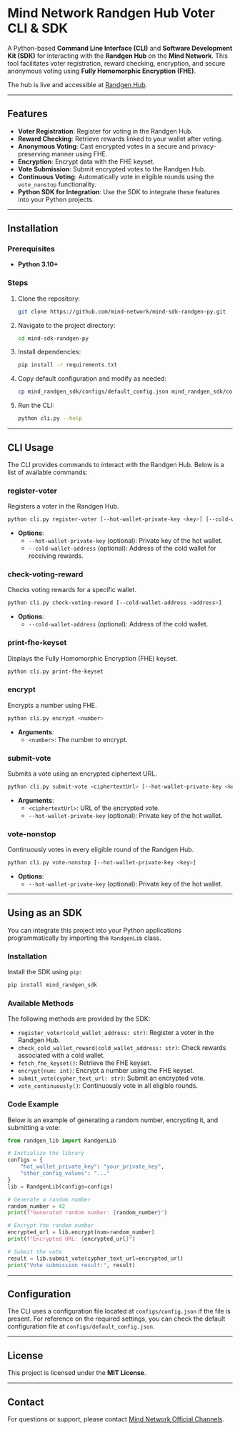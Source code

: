 
# **Mind Network Randgen Hub Voter CLI & SDK**

A Python-based **Command Line Interface (CLI)** and **Software Development Kit (SDK)** for interacting with the **Randgen Hub** on the **Mind Network**. This tool facilitates voter registration, reward checking, encryption, and secure anonymous voting using **Fully Homomorphic Encryption (FHE)**.

The hub is live and accessible at [Randgen Hub](https://dapp.mindnetwork.xyz/votetoearn/voteonhubs/3).

---

## **Features**

- **Voter Registration**: Register for voting in the Randgen Hub.
- **Reward Checking**: Retrieve rewards linked to your wallet after voting.
- **Anonymous Voting**: Cast encrypted votes in a secure and privacy-preserving manner using FHE.
- **Encryption**: Encrypt data with the FHE keyset.
- **Vote Submission**: Submit encrypted votes to the Randgen Hub.
- **Continuous Voting**: Automatically vote in eligible rounds using the `vote_nonstop` functionality.
- **Python SDK for Integration**: Use the SDK to integrate these features into your Python projects.

---

## **Installation**

### **Prerequisites**
- **Python 3.10+**

### **Steps**

1. Clone the repository:
   ```bash
   git clone https://github.com/mind-network/mind-sdk-randgen-py.git
   ```

2. Navigate to the project directory:
   ```bash
   cd mind-sdk-randgen-py
   ```

3. Install dependencies:
   ```bash
   pip install -r requirements.txt
   ```

4. Copy default configuration and modify as needed:
   ```bash
   cp mind_randgen_sdk/configs/default_config.json mind_randgen_sdk/configs/config.json
   ```

5. Run the CLI:
   ```bash
   python cli.py --help
   ```

---

## **CLI Usage**

The CLI provides commands to interact with the Randgen Hub. Below is a list of available commands:

### **register-voter**
Registers a voter in the Randgen Hub.
```bash
python cli.py register-voter [--hot-wallet-private-key <key>] [--cold-wallet-address <address>]
```
- **Options**:
  - `--hot-wallet-private-key` (optional): Private key of the hot wallet.
  - `--cold-wallet-address` (optional): Address of the cold wallet for receiving rewards.

### **check-voting-reward**
Checks voting rewards for a specific wallet.
```bash
python cli.py check-voting-reward [--cold-wallet-address <address>]
```
- **Options**:
  - `--cold-wallet-address` (optional): Address of the cold wallet.

### **print-fhe-keyset**
Displays the Fully Homomorphic Encryption (FHE) keyset.
```bash
python cli.py print-fhe-keyset
```

### **encrypt**
Encrypts a number using FHE.
```bash
python cli.py encrypt <number>
```
- **Arguments**:
  - `<number>`: The number to encrypt.

### **submit-vote**
Submits a vote using an encrypted ciphertext URL.
```bash
python cli.py submit-vote <ciphertextUrl> [--hot-wallet-private-key <key>]
```
- **Arguments**:
  - `<ciphertextUrl>`: URL of the encrypted vote.
  - `--hot-wallet-private-key` (optional): Private key of the hot wallet.

### **vote-nonstop**
Continuously votes in every eligible round of the Randgen Hub.
```bash
python cli.py vote-nonstop [--hot-wallet-private-key <key>]
```
- **Options**:
  - `--hot-wallet-private-key` (optional): Private key of the hot wallet.

---

## **Using as an SDK**

You can integrate this project into your Python applications programmatically by importing the `RandgenLib` class.

### **Installation**
Install the SDK using `pip`:
```bash
pip install mind_randgen_sdk
```

### **Available Methods**

The following methods are provided by the SDK:
- `register_voter(cold_wallet_address: str)`: Register a voter in the Randgen Hub.
- `check_cold_wallet_reward(cold_wallet_address: str)`: Check rewards associated with a cold wallet.
- `fetch_fhe_keyset()`: Retrieve the FHE keyset.
- `encrypt(num: int)`: Encrypt a number using the FHE keyset.
- `submit_vote(cypher_text_url: str)`: Submit an encrypted vote.
- `vote_continuously()`: Continuously vote in all eligible rounds.

### **Code Example**
Below is an example of generating a random number, encrypting it, and submitting a vote:
```python
from randgen_lib import RandgenLib

# Initialize the library
configs = {
    "hot_wallet_private_key": "your_private_key",
    "other_config_values": "..."
}
lib = RandgenLib(configs=configs)

# Generate a random number
random_number = 42
print(f"Generated random number: {random_number}")

# Encrypt the random number
encrypted_url = lib.encrypt(num=random_number)
print(f"Encrypted URL: {encrypted_url}")

# Submit the vote
result = lib.submit_vote(cypher_text_url=encrypted_url)
print("Vote submission result:", result)
```

---

## **Configuration**

The CLI uses a configuration file located at `configs/config.json` if the file is present. For reference on the required settings, you can check the default configuration file at `configs/default_config.json`.

---

## **License**

This project is licensed under the **MIT License**.

---

## **Contact**

For questions or support, please contact [Mind Network Official Channels](https://mindnetwork.xyz/).
